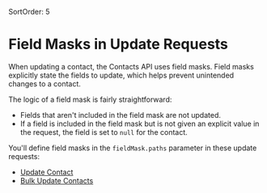 SortOrder: 5
# Field Masks in Update Requests

When updating a contact,
the Contacts API uses field masks.
Field masks explicitly state the fields to update,
which helps prevent unintended changes to a contact.

The logic of a field mask is fairly straightforward:

- Fields that aren't included in the field mask are not updated.
- If a field is included in the field mask
  but is not given an explicit value in the request,
  the field is set to `null` for the contact.

You'll define field masks in the `fieldMask.paths` parameter
in these update requests:

- [Update Contact][update-contact]
- [Bulk Update Contacts][bulk-update-contacts]

[update-contact]: crm.contacts.contacts-v4.update-contact
[bulk-update-contacts]: crm.contacts.contacts-v4.bulk-update-contacts
